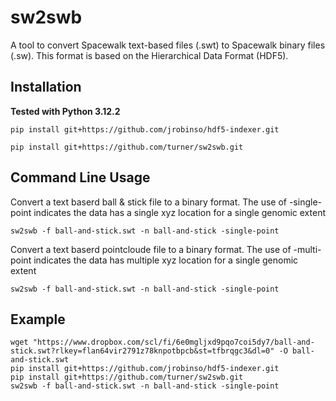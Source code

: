 # sw2swb

A tool to convert Spacewalk text-based files (.swt) to Spacewalk binary files (.sw). This format is based on the Hierarchical Data Format (HDF5).

## Installation

**Tested with Python 3.12.2**

```
pip install git+https://github.com/jrobinso/hdf5-indexer.git
```

```
pip install git+https://github.com/turner/sw2swb.git
```

## Command Line Usage

Convert a text baserd ball & stick file to a binary format. The use of -single-point indicates the data has a single 
xyz location for a single genomic extent

```commandline
sw2swb -f ball-and-stick.swt -n ball-and-stick -single-point
```

Convert a text baserd pointcloude file to a binary format. The use of -multi-point indicates the data has multiple 
xyz location for a single genomic extent

```commandline
sw2swb -f ball-and-stick.swt -n ball-and-stick -single-point
```

## Example

```commandline
wget "https://www.dropbox.com/scl/fi/6e0mgljxd9pqo7coi5dy7/ball-and-stick.swt?rlkey=flan64vir2791z78knpotbpcb&st=tfbrqgc3&dl=0" -O ball-and-stick.swt
pip install git+https://github.com/jrobinso/hdf5-indexer.git
pip install git+https://github.com/turner/sw2swb.git
sw2swb -f ball-and-stick.swt -n ball-and-stick -single-point
```
